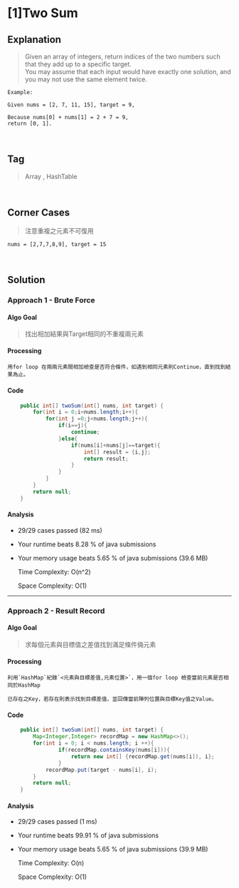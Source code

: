 # [1]Two Sum

## Explanation
> Given an array of integers, return indices of the two numbers such that they add up to a specific target.<br>You may assume that each input would have exactly one solution, and you may not use the same element twice.
```
Example: 

Given nums = [2, 7, 11, 15], target = 9,

Because nums[0] + nums[1] = 2 + 7 = 9,
return [0, 1].
```             
<br>

## Tag
> Array , HashTable
<br>

## Corner Cases
> 注意重複之元素不可復用
```
nums = [2,7,7,8,9], target = 15
```
<br>

## Solution
### Approach 1 - Brute Force
#### Algo Goal
> 找出相加結果與Target相同的不重複兩元素
#### Processing
`用for loop 在兩兩元素間相加檢查是否符合條件，如遇到相同元素則Continue，直到找到結果為止。`
#### Code
```JAVA
    public int[] twoSum(int[] nums, int target) {
        for(int i = 0;i<nums.length;i++){
            for(int j =0;j<nums.length;j++){
                if(i==j){
                    continue;
                }else{
                    if(nums[i]+nums[j]==target){
                        int[] result = {i,j};
                        return result;
                    }
                }
            }
        }
        return null;
    }
```
#### Analysis
* 29/29 cases passed (82 ms)
* Your runtime beats 8.28 % of java submissions
* Your memory usage beats 5.65 % of java submissions (39.6 MB)

    Time Complexity: O(n^2) 
    
    Space Complexity: O(1)
---
### Approach 2 - Result Record
#### Algo Goal
> 求每個元素與目標值之差值找到滿足條件倆元素
#### Processing
```
利用`HashMap`紀錄`<元素與目標差值,元素位置>`，用一個for loop 檢查當前元素是否相同於HashMap

已存在之Key，若存在則表示找到目標差值，並回傳當前陣列位置與目標Key值之Value。
```
#### Code
```JAVA
    public int[] twoSum(int[] nums, int target) {
        Map<Integer,Integer> recordMap = new HashMap<>();
        for(int i = 0; i < nums.length; i ++){
                if(recordMap.containsKey(nums[i])){
                    return new int[] {recordMap.get(nums[i]), i};
                }
            recordMap.put(target - nums[i], i);
        }
        return null;
    }
```
#### Analysis
* 29/29 cases passed (1 ms)
* Your runtime beats 99.91 % of java submissions
* Your memory usage beats 5.65 % of java submissions (39.9 MB)

    Time Complexity: O(n) 
    
    Space Complexity: O(1)  
